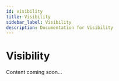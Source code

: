 ```yaml
---
id: visibility
title: Visibility
sidebar_label: Visibility
description: Documentation for Visibility
---
```


# Visibility

Content coming soon...
